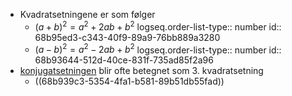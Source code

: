 - Kvadratsetningene er som følger
	- $(a+b)^2=a^2+2ab+b^2$
	  logseq.order-list-type:: number
	  id:: 68b95ed3-c343-40f9-89a9-76bb889a3280
	- $(a-b)^2=a^2-2ab+b^2$
	  logseq.order-list-type:: number
	  id:: 68b93644-512d-40ce-831f-735ad85f2a96
- [konjugatsetningen]([[Konjugatsetningen]]) blir ofte betegnet som 3. kvadratsetning
	- ((68b939c3-5354-4fa1-b581-89b51db55fad))
